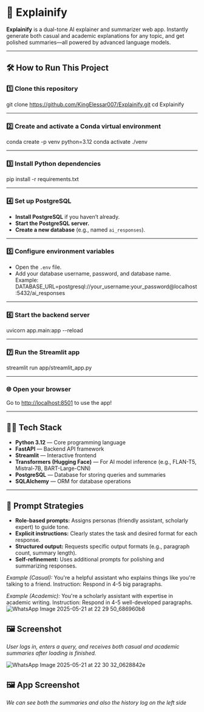 # 🚀 Explainify

**Explainify** is a dual-tone AI explainer and summarizer web app. Instantly generate both casual and academic explanations for any topic, and get polished summaries—all powered by advanced language models.

---

## 🛠️ How to Run This Project

### 1️⃣ Clone this repository

git clone https://github.com/KingElessar007/Explainify.git
cd Explainify

---

### 2️⃣ Create and activate a Conda virtual environment

conda create -p venv python=3.12
conda activate ./venv

---

### 3️⃣ Install Python dependencies

pip install -r requirements.txt


---

### 4️⃣ Set up PostgreSQL

- **Install PostgreSQL** if you haven’t already.
- **Start the PostgreSQL server.**
- **Create a new database** (e.g., named `ai_responses`).

---

### 5️⃣ Configure environment variables

- Open the `.env` file.
- Add your database username, password, and database name.  
Example:  
DATABASE_URL=postgresql://your_username:your_password@localhost:5432/ai_responses

---

### 6️⃣ Start the backend server

uvicorn app.main:app --reload


---

### 7️⃣ Run the Streamlit app

streamlit run app/streamlit_app.py


---

### 🌐 Open your browser

Go to [http://localhost:8501](http://localhost:8501) to use the app!

---

## 🧑‍💻 Tech Stack

- **Python 3.12** — Core programming language
- **FastAPI** — Backend API framework
- **Streamlit** — Interactive frontend
- **Transformers (Hugging Face)** — For AI model inference (e.g., FLAN-T5, Mistral-7B, BART-Large-CNN)
- **PostgreSQL** — Database for storing queries and summaries
- **SQLAlchemy** — ORM for database operations

---

## 📝 Prompt Strategies

- **Role-based prompts:** Assigns personas (friendly assistant, scholarly expert) to guide tone.
- **Explicit instructions:** Clearly states the task and desired format for each response.
- **Structured output:** Requests specific output formats (e.g., paragraph count, summary length).
- **Self-refinement:** Uses additional prompts for polishing and summarizing responses.

*Example (Casual):*
You're a helpful assistant who explains things like you're talking to a friend.
Instruction:
<user prompt>
Respond in 4-5 big paragraphs.

*Example (Academic):*
You're a scholarly assistant with expertise in academic writing.
Instruction:
<user prompt>
Respond in 4-5 well-developed paragraphs.
![WhatsApp Image 2025-05-21 at 22 29 50_686960b8](https://github.com/user-attachments/assets/1014154f-6b2d-4a7d-b1b1-92f1ffac1894)

## 🖼️ Screenshot
*User logs in, enters a query, and receives both casual and academic summaries after loading is finished.*

![WhatsApp Image 2025-05-21 at 22 30 32_0628842e](https://github.com/user-attachments/assets/c18ed54f-c514-4b72-8390-16bdfe9711fb)

## 🖼️ App Screenshot

*We can see both the summaries and also the history log on the left side*







